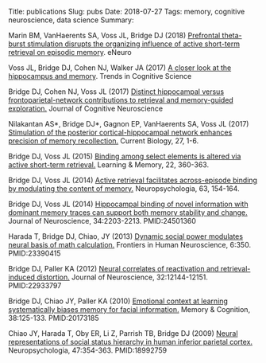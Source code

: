 Title: publications
Slug: pubs
Date: 2018-07-27
Tags: memory, cognitive neuroscience, data science
Summary:


Marin BM, VanHaerents SA, Voss JL, Bridge DJ (2018) [Prefrontal theta-burst stimulation disrupts the organizing influence of active short-term retrieval on episodic memory](/pdfs/marin2018.pdf). eNeuro

Voss JL, Bridge DJ, Cohen NJ, Walker JA (2017) [A closer look at the hippocampus and memory](/pdfs/voss2017.pdf). Trends in Cognitive Science

Bridge DJ, Cohen NJ, Voss JL (2017) [Distinct hippocampal versus frontoparietal-network contributions to retrieval and memory-guided exploration.](/pdfs/bridge2017.pdf) Journal of Cognitive Neuroscience

Nilakantan AS*, Bridge DJ*, Gagnon EP, VanHaerents SA, Voss JL (2017) [Stimulation of the posterior cortical-hippocampal network enhances precision of memory recollection.](/pdfs/nilakantan2017.pdf) Current Biology, 27, 1-6.

Bridge DJ, Voss JL (2015) [Binding among select elements is altered via active short-term retrieval.](/pdfs/bridge2015.pdf) Learning & Memory, 22, 360-363.

Bridge DJ, Voss JL (2014) [Active retrieval facilitates across-episode binding by modulating the content of memory.](/pdfs/bridge14nsy.pdf) Neuropsychologia, 63, 154-164.

Bridge DJ, Voss JL (2014) [Hippocampal binding of novel information with dominant memory traces can support both memory stability and change.](/pdfs/bridge14jon.pdf) Journal of Neuroscience, 34:2203-2213. PMID:24501360

Harada T, Bridge DJ, Chiao, JY (2013) [Dynamic social power modulates neural basis of math calculation.](/pdfs/harada13.pdf) Frontiers in Human Neuroscience, 6:350. PMID:23390415

Bridge DJ, Paller KA (2012) [Neural correlates of reactivation and retrieval-induced distortion.](/pdfs/bridge12.pdf) Journal of Neuroscience, 32:12144-12151. PMID:22933797

Bridge DJ, Chiao JY, Paller KA (2010) [Emotional context at learning systematically biases memory for facial information.](/pdfs/bridge10.pdf) Memory & Cognition, 38:125-133. PMID:20173185

Chiao JY, Harada T, Oby ER, Li Z, Parrish TB, Bridge DJ (2009) [Neural representations of social status hierarchy in human inferior parietal cortex.](/pdfs/chiao2009.pdf) Neuropsychologia, 47:354-363. PMID:18992759

